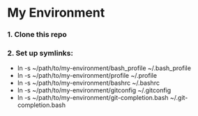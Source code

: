 My Environment
==============

### 1. Clone this repo
### 2. Set up symlinks:
- ln -s ~/path/to/my-environment/bash_profile ~/.bash_profile
- ln -s ~/path/to/my-environment/profile ~/.profile
- ln -s ~/path/to/my-environment/bashrc ~/.bashrc
- ln -s ~/path/to/my-environment/gitconfig ~/.gitconfig
- ln -s ~/path/to/my-environment/git-completion.bash ~/.git-completion.bash
